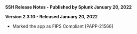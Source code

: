 **SSH Release Notes - Published by Splunk January 20, 2022**


**Version 2.3.10 - Released January 20, 2022**

* Marked the app as FIPS Compliant [PAPP-21566]
